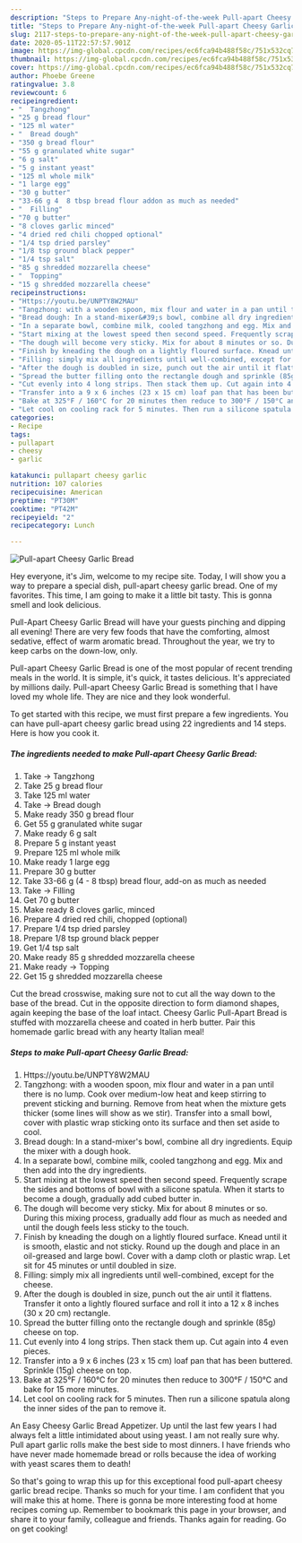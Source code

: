 ```yaml
---
description: "Steps to Prepare Any-night-of-the-week Pull-apart Cheesy Garlic Bread"
title: "Steps to Prepare Any-night-of-the-week Pull-apart Cheesy Garlic Bread"
slug: 2117-steps-to-prepare-any-night-of-the-week-pull-apart-cheesy-garlic-bread
date: 2020-05-11T22:57:57.901Z
image: https://img-global.cpcdn.com/recipes/ec6fca94b488f58c/751x532cq70/pull-apart-cheesy-garlic-bread-recipe-main-photo.jpg
thumbnail: https://img-global.cpcdn.com/recipes/ec6fca94b488f58c/751x532cq70/pull-apart-cheesy-garlic-bread-recipe-main-photo.jpg
cover: https://img-global.cpcdn.com/recipes/ec6fca94b488f58c/751x532cq70/pull-apart-cheesy-garlic-bread-recipe-main-photo.jpg
author: Phoebe Greene
ratingvalue: 3.8
reviewcount: 6
recipeingredient:
- "  Tangzhong"
- "25 g bread flour"
- "125 ml water"
- "  Bread dough"
- "350 g bread flour"
- "55 g granulated white sugar"
- "6 g salt"
- "5 g instant yeast"
- "125 ml whole milk"
- "1 large egg"
- "30 g butter"
- "33-66 g 4  8 tbsp bread flour addon as much as needed"
- "  Filling"
- "70 g butter"
- "8 cloves garlic minced"
- "4 dried red chili chopped optional"
- "1/4 tsp dried parsley"
- "1/8 tsp ground black pepper"
- "1/4 tsp salt"
- "85 g shredded mozzarella cheese"
- "  Topping"
- "15 g shredded mozzarella cheese"
recipeinstructions:
- "Https://youtu.be/UNPTY8W2MAU"
- "Tangzhong: with a wooden spoon, mix flour and water in a pan until there is no lump. Cook over medium-low heat and keep stirring to prevent sticking and burning. Remove from heat when the mixture gets thicker (some lines will show as we stir). Transfer into a small bowl, cover with plastic wrap sticking onto its surface and then set aside to cool."
- "Bread dough: In a stand-mixer&#39;s bowl, combine all dry ingredients. Equip the mixer with a dough hook."
- "In a separate bowl, combine milk, cooled tangzhong and egg. Mix and then add into the dry ingredients."
- "Start mixing at the lowest speed then second speed. Frequently scrape the sides and bottoms of bowl with a silicone spatula. When it starts to become a dough, gradually add cubed butter in."
- "The dough will become very sticky. Mix for about 8 minutes or so. During this mixing process, gradually add flour as much as needed and until the dough feels less sticky to the touch."
- "Finish by kneading the dough on a lightly floured surface. Knead until it is smooth, elastic and not sticky. Round up the dough and place in an oil-greased and large bowl. Cover with a damp cloth or plastic wrap. Let sit for 45 minutes or until doubled in size."
- "Filling: simply mix all ingredients until well-combined, except for the cheese."
- "After the dough is doubled in size, punch out the air until it flattens. Transfer it onto a lightly floured surface and roll it into a 12 x 8 inches (30 x 20 cm) rectangle."
- "Spread the butter filling onto the rectangle dough and sprinkle (85g) cheese on top."
- "Cut evenly into 4 long strips. Then stack them up. Cut again into 4 even pieces."
- "Transfer into a 9 x 6 inches (23 x 15 cm) loaf pan that has been buttered. Sprinkle (15g) cheese on top."
- "Bake at 325°F / 160°C for 20 minutes then reduce to 300°F / 150°C and bake for 15 more minutes."
- "Let cool on cooling rack for 5 minutes. Then run a silicone spatula along the inner sides of the pan to remove it."
categories:
- Recipe
tags:
- pullapart
- cheesy
- garlic

katakunci: pullapart cheesy garlic 
nutrition: 107 calories
recipecuisine: American
preptime: "PT30M"
cooktime: "PT42M"
recipeyield: "2"
recipecategory: Lunch

---
```



![Pull-apart Cheesy Garlic Bread](https://img-global.cpcdn.com/recipes/ec6fca94b488f58c/751x532cq70/pull-apart-cheesy-garlic-bread-recipe-main-photo.jpg)

Hey everyone, it's Jim, welcome to my recipe site. Today, I will show you a way to prepare a special dish, pull-apart cheesy garlic bread. One of my favorites. This time, I am going to make it a little bit tasty. This is gonna smell and look delicious.

Pull-Apart Cheesy Garlic Bread will have your guests pinching and dipping all evening! There are very few foods that have the comforting, almost sedative, effect of warm aromatic bread. Throughout the year, we try to keep carbs on the down-low, only.

Pull-apart Cheesy Garlic Bread is one of the most popular of recent trending meals in the world. It is simple, it's quick, it tastes delicious. It's appreciated by millions daily. Pull-apart Cheesy Garlic Bread is something that I have loved my whole life. They are nice and they look wonderful.


To get started with this recipe, we must first prepare a few ingredients. You can have pull-apart cheesy garlic bread using 22 ingredients and 14 steps. Here is how you cook it.

<!--inarticleads1-->

##### The ingredients needed to make Pull-apart Cheesy Garlic Bread:

1. Take  → Tangzhong
1. Take 25 g bread flour
1. Take 125 ml water
1. Take  → Bread dough
1. Make ready 350 g bread flour
1. Get 55 g granulated white sugar
1. Make ready 6 g salt
1. Prepare 5 g instant yeast
1. Prepare 125 ml whole milk
1. Make ready 1 large egg
1. Prepare 30 g butter
1. Take 33-66 g (4 - 8 tbsp) bread flour, add-on as much as needed
1. Take  → Filling
1. Get 70 g butter
1. Make ready 8 cloves garlic, minced
1. Prepare 4 dried red chili, chopped (optional)
1. Prepare 1/4 tsp dried parsley
1. Prepare 1/8 tsp ground black pepper
1. Get 1/4 tsp salt
1. Make ready 85 g shredded mozzarella cheese
1. Make ready  → Topping
1. Get 15 g shredded mozzarella cheese


Cut the bread crosswise, making sure not to cut all the way down to the base of the bread. Cut in the opposite direction to form diamond shapes, again keeping the base of the loaf intact. Cheesy Garlic Pull-Apart Bread is stuffed with mozzarella cheese and coated in herb butter. Pair this homemade garlic bread with any hearty Italian meal! 

<!--inarticleads2-->

##### Steps to make Pull-apart Cheesy Garlic Bread:

1. Https://youtu.be/UNPTY8W2MAU
1. Tangzhong: with a wooden spoon, mix flour and water in a pan until there is no lump. Cook over medium-low heat and keep stirring to prevent sticking and burning. Remove from heat when the mixture gets thicker (some lines will show as we stir). Transfer into a small bowl, cover with plastic wrap sticking onto its surface and then set aside to cool.
1. Bread dough: In a stand-mixer&#39;s bowl, combine all dry ingredients. Equip the mixer with a dough hook.
1. In a separate bowl, combine milk, cooled tangzhong and egg. Mix and then add into the dry ingredients.
1. Start mixing at the lowest speed then second speed. Frequently scrape the sides and bottoms of bowl with a silicone spatula. When it starts to become a dough, gradually add cubed butter in.
1. The dough will become very sticky. Mix for about 8 minutes or so. During this mixing process, gradually add flour as much as needed and until the dough feels less sticky to the touch.
1. Finish by kneading the dough on a lightly floured surface. Knead until it is smooth, elastic and not sticky. Round up the dough and place in an oil-greased and large bowl. Cover with a damp cloth or plastic wrap. Let sit for 45 minutes or until doubled in size.
1. Filling: simply mix all ingredients until well-combined, except for the cheese.
1. After the dough is doubled in size, punch out the air until it flattens. Transfer it onto a lightly floured surface and roll it into a 12 x 8 inches (30 x 20 cm) rectangle.
1. Spread the butter filling onto the rectangle dough and sprinkle (85g) cheese on top.
1. Cut evenly into 4 long strips. Then stack them up. Cut again into 4 even pieces.
1. Transfer into a 9 x 6 inches (23 x 15 cm) loaf pan that has been buttered. Sprinkle (15g) cheese on top.
1. Bake at 325°F / 160°C for 20 minutes then reduce to 300°F / 150°C and bake for 15 more minutes.
1. Let cool on cooling rack for 5 minutes. Then run a silicone spatula along the inner sides of the pan to remove it.


An Easy Cheesy Garlic Bread Appetizer. Up until the last few years I had always felt a little intimidated about using yeast. I am not really sure why. Pull apart garlic rolls make the best side to most dinners. I have friends who have never made homemade bread or rolls because the idea of working with yeast scares them to death! 

So that's going to wrap this up for this exceptional food pull-apart cheesy garlic bread recipe. Thanks so much for your time. I am confident that you will make this at home. There is gonna be more interesting food at home recipes coming up. Remember to bookmark this page in your browser, and share it to your family, colleague and friends. Thanks again for reading. Go on get cooking!

